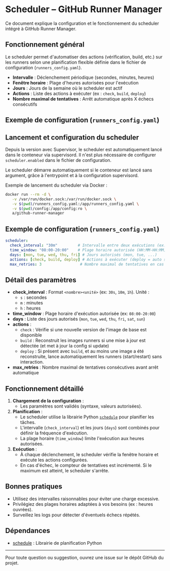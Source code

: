 # Scheduler – GitHub Runner Manager

Ce document explique la configuration et le fonctionnement du scheduler intégré à GitHub Runner Manager.

## Fonctionnement général

Le scheduler permet d'automatiser des actions (vérification, build, etc.) sur les runners selon une planification flexible définie dans le fichier de configuration (`runners_config.yaml`).

- **Intervalle** : Déclenchement périodique (secondes, minutes, heures)
- **Fenêtre horaire** : Plage d'heures autorisées pour l'exécution
- **Jours** : Jours de la semaine où le scheduler est actif
- **Actions** : Liste des actions à exécuter (ex : `check`, `build`, `deploy`)
- **Nombre maximal de tentatives** : Arrêt automatique après X échecs consécutifs

## Exemple de configuration (`runners_config.yaml`)

## Lancement et configuration du scheduler

Depuis la version avec Supervisor, le scheduler est automatiquement lancé dans le conteneur via supervisord. Il n'est plus nécessaire de configurer `scheduler.enabled` dans le fichier de configuration.

Le scheduler démarre automatiquement si le conteneur est lancé sans argument, grâce à l'entrypoint et à la configuration supervisord.

Exemple de lancement du scheduler via Docker :

```bash
docker run --rm -d \
   -v /var/run/docker.sock:/var/run/docker.sock \
   -v $(pwd)/runners_config.yaml:/app/runners_config.yaml \
   -v $(pwd)/config:/app/config:ro \
   a/github-runner-manager
```

## Exemple de configuration (`runners_config.yaml`)

```yaml
scheduler:
  check_interval: "30m"         # Intervalle entre deux exécutions (ex: 30s, 10m, 1h)
  time_window: "08:00-20:00"    # Plage horaire autorisée (HH:MM-HH:MM)
  days: [mon, tue, wed, thu, fri] # Jours autorisés (mon, tue, ...)
  actions: [check, build, deploy] # Actions à exécuter (deploy = auto start des runners après build)
  max_retries: 3                 # Nombre maximal de tentatives en cas d'échec
```

## Détail des paramètres

- **check_interval** : Format `<nombre><unité>` (ex: `30s`, `10m`, `1h`). Unité :
   - `s` : secondes
   - `m` : minutes
   - `h` : heures
- **time_window** : Plage horaire d'exécution autorisée (ex: `08:00-20:00`)
- **days** : Liste des jours autorisés (`mon`, `tue`, `wed`, `thu`, `fri`, `sat`, `sun`)
- **actions** :
   - `check` : Vérifie si une nouvelle version de l'image de base est disponible
   - `build` : Reconstruit les images runners si une mise à jour est détectée (et met à jour la config si update)
   - `deploy` : Si présent avec `build`, et au moins une image a été reconstruite, lance automatiquement les runners (start/restart) sans interaction.
- **max_retries** : Nombre maximal de tentatives consécutives avant arrêt automatique

## Fonctionnement détaillé

1. **Chargement de la configuration** :
   - Les paramètres sont validés (syntaxe, valeurs autorisées).
2. **Planification** :
   - Le scheduler utilise la librairie Python [`schedule`](https://schedule.readthedocs.io/) pour planifier les tâches.
   - L'intervalle (`check_interval`) et les jours (`days`) sont combinés pour définir la fréquence d'exécution.
   - La plage horaire (`time_window`) limite l'exécution aux heures autorisées.
3. **Exécution** :
   - À chaque déclenchement, le scheduler vérifie la fenêtre horaire et exécute les actions configurées.
   - En cas d'échec, le compteur de tentatives est incrémenté. Si le maximum est atteint, le scheduler s'arrête.

## Bonnes pratiques

- Utilisez des intervalles raisonnables pour éviter une charge excessive.
- Privilégiez des plages horaires adaptées à vos besoins (ex : heures ouvrées).
- Surveillez les logs pour détecter d'éventuels échecs répétés.

## Dépendances

- [schedule](https://pypi.org/project/schedule/) : Librairie de planification Python

---

Pour toute question ou suggestion, ouvrez une issue sur le dépôt GitHub du projet.

